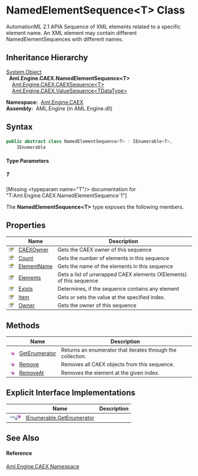 NamedElementSequence&lt;T> Class
================================
AutomationML 2.1 APIA Sequence of XML elements related to a specific element name. An XML element may contain different NamedElementSequences with different names.


Inheritance Hierarchy
---------------------
[System.Object][1]  
  **Aml.Engine.CAEX.NamedElementSequence&lt;T>**  
    [Aml.Engine.CAEX.CAEXSequence&lt;T>][2]  
    [Aml.Engine.CAEX.ValueSequence&lt;TDataType>][3]  

  **Namespace:**  [Aml.Engine.CAEX][4]  
  **Assembly:**  AML.Engine (in AML.Engine.dll)

Syntax
------

```csharp
public abstract class NamedElementSequence<T> : IEnumerable<T>, 
	IEnumerable

```

#### Type Parameters

##### *T*

[Missing &lt;typeparam name="T"/> documentation for "T:Aml.Engine.CAEX.NamedElementSequence`1"]


The **NamedElementSequence&lt;T>** type exposes the following members.


Properties
----------

                   | Name             | Description                                                         
------------------ | ---------------- | ------------------------------------------------------------------- 
![Public property] | [CAEXOwner][5]   | Gets the CAEX owner of this sequence                                
![Public property] | [Count][6]       | Gets the number of elements in this sequence                        
![Public property] | [ElementName][7] | Gets the name of the elements in this sequence                      
![Public property] | [Elements][8]    | Gets a list of unwrapped CAEX elements (XElements) of this sequence 
![Public property] | [Exists][9]      | Determines, if the sequence contains any element                    
![Public property] | [Item][10]       | Gets or sets the value at the specified index.                      
![Public property] | [Owner][11]      | Gets the owner of this sequence                                     


Methods
-------

                 | Name                | Description                                                 
---------------- | ------------------- | ----------------------------------------------------------- 
![Public method] | [GetEnumerator][12] | Returns an enumerator that iterates through the collection. 
![Public method] | [Remove][13]        | Removes all CAEX objects from this sequence.                
![Public method] | [RemoveAt][14]      | Removes the element at the given index.                     


Explicit Interface Implementations
----------------------------------

                                                      | Name                            | Description 
----------------------------------------------------- | ------------------------------- | ----------- 
![Explicit interface implementation]![Private method] | [IEnumerable.GetEnumerator][15] |             


See Also
--------

#### Reference
[Aml.Engine.CAEX Namespace][4]  

[1]: https://docs.microsoft.com/dotnet/api/system.object
[2]: ../CAEXSequence_1/README.md
[3]: ../ValueSequence_1/README.md
[4]: ../README.md
[5]: CAEXOwner.md
[6]: Count.md
[7]: ElementName.md
[8]: Elements.md
[9]: Exists.md
[10]: Item.md
[11]: Owner.md
[12]: GetEnumerator.md
[13]: Remove.md
[14]: RemoveAt.md
[15]: System_Collections_IEnumerable_GetEnumerator.md
[16]: https://www.automationml.org
[17]: ../../icons/logoShade.png
[Public property]: ../../icons/pubproperty.gif "Public property"
[Public method]: ../../icons/pubmethod.gif "Public method"
[Explicit interface implementation]: ../../icons/pubinterface.gif "Explicit interface implementation"
[Private method]: ../../icons/privmethod.gif "Private method"